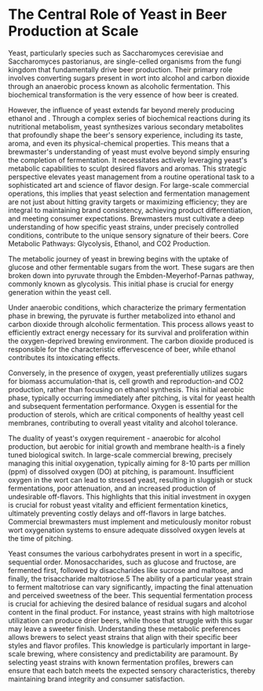 # The Central Role of Yeast in Beer Production at Scale

Yeast, particularly species such as Saccharomyces cerevisiae and Saccharomyces pastorianus,
are single-celled organisms from the fungi kingdom that fundamentally drive beer production.
Their primary role involves converting sugars present in wort into alcohol and carbon dioxide
through an anaerobic process known as alcoholic fermentation. This biochemical transformation
is the very essence of how beer is created.

However, the influence of yeast extends far beyond merely producing ethanol and . Through a
complex series of biochemical reactions during its nutritional metabolism, yeast synthesizes
various secondary metabolites that profoundly shape the beer's sensory experience, including
its taste, aroma, and even its physical-chemical properties. This means that a brewmaster's
understanding of yeast must evolve beyond simply ensuring the completion of fermentation. It
necessitates actively leveraging yeast's metabolic capabilities to sculpt desired flavors and
aromas. This strategic perspective elevates yeast management from a routine operational task
to a sophisticated art and science of flavor design. For large-scale commercial operations, this implies that yeast selection and fermentation management are not just about hitting gravity targets or maximizing efficiency; they are integral to maintaining brand consistency, achieving product differentiation, and meeting consumer expectations. Brewmasters must cultivate a deep understanding of how specific yeast strains, under precisely controlled conditions, contribute to the unique sensory signature of their beers.
Core Metabolic Pathways: Glycolysis, Ethanol, and CO2 Production.

The metabolic journey of yeast in brewing begins with the uptake of glucose and other
fermentable sugars from the wort. These sugars are then broken down into pyruvate through
the Embden-Meyerhof-Parnas pathway, commonly known as glycolysis. This initial phase is
crucial for energy generation within the yeast cell.

Under anaerobic conditions, which characterize the primary fermentation phase in brewing, the
pyruvate is further metabolized into ethanol and carbon dioxide through alcoholic fermentation. This process allows yeast to efficiently extract energy necessary for its survival and proliferation within the oxygen-deprived brewing environment. The carbon dioxide produced is responsible for the characteristic effervescence of beer, while ethanol contributes its intoxicating effects.

Conversely, in the presence of oxygen, yeast preferentially utilizes sugars for biomass
accumulation-that is, cell growth and reproduction-and CO2 production, rather than focusing on ethanol synthesis. This initial aerobic phase, typically occurring immediately after pitching, is vital for yeast health and subsequent fermentation performance. Oxygen is essential for the production of sterols, which are critical components of healthy yeast cell membranes, contributing to overall yeast vitality and alcohol tolerance.

The duality of yeast's oxygen requirement - anaerobic for alcohol production, but aerobic for
initial growth and membrane health-is a finely tuned biological switch. In large-scale commercial brewing, precisely managing this initial oxygenation, typically aiming for 8-10 parts per million (ppm) of dissolved oxygen (DO) at pitching, is paramount. Insufficient oxygen in the wort can lead to stressed yeast, resulting in sluggish or stuck fermentations, poor attenuation, and an increased production of undesirable off-flavors. This highlights that this initial investment in oxygen is crucial for robust yeast vitality and efficient fermentation kinetics, ultimately preventing costly delays and off-flavors in large batches. Commercial brewmasters must implement and meticulously monitor robust wort oxygenation systems to ensure adequate dissolved oxygen levels at the time of pitching.

Yeast consumes the various carbohydrates present in wort in a specific, sequential order.
Monosaccharides, such as glucose and fructose, are fermented first, followed by disaccharides
like sucrose and maltose, and finally, the trisaccharide maltotriose.5 The ability of a particular yeast strain to ferment maltotriose can vary significantly, impacting the final attenuation and perceived sweetness of the beer.
This sequential fermentation process is crucial for achieving the desired balance of residual sugars and alcohol content in the final product. For instance, yeast strains with high maltotriose utilization can produce drier beers, while those that struggle with this sugar may leave a sweeter finish. Understanding these metabolic preferences allows brewers to select yeast strains that align with their specific beer styles and flavor profiles.
This knowledge is particularly important in large-scale brewing, where consistency and predictability are paramount. By selecting yeast strains with known fermentation profiles, brewers can ensure that each batch meets the expected sensory characteristics, thereby maintaining brand integrity and consumer satisfaction.
